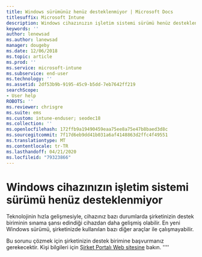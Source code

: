 ```yaml
---
title: Windows sürümünüz henüz desteklenmiyor | Microsoft Docs
titlesuffix: Microsoft Intune
description: Windows cihazınızın işletim sistemi sürümü henüz desteklenmiyor.
keywords: ''
author: lenewsad
ms.author: lanewsad
manager: dougeby
ms.date: 12/06/2018
ms.topic: article
ms.prod: ''
ms.service: microsoft-intune
ms.subservice: end-user
ms.technology: ''
ms.assetid: 2df53b9b-9195-45c9-b5dd-7eb7642ff219
searchScope:
- User help
ROBOTS: ''
ms.reviewer: chrisgre
ms.suite: ems
ms.custom: intune-enduser; seodec18
ms.collection: ''
ms.openlocfilehash: 172ffb9a19490459eaa75ee8a75e47b8baed3d8c
ms.sourcegitcommit: 7f17d6eb9dd41b031a6af4148863d2ffc4f49551
ms.translationtype: MT
ms.contentlocale: tr-TR
ms.lasthandoff: 04/21/2020
ms.locfileid: "79323866"
---
```

# <a name="your-windows-devices-operating-system-version-isnt-yet-supported"></a>Windows cihazınızın işletim sistemi sürümü henüz desteklenmiyor

Teknolojinin hızla gelişmesiyle, cihazınız bazı durumlarda şirketinizin destek biriminin sınama şansı edindiği cihazdan daha gelişmiş olabilir. En yeni Windows sürümü, şirketinizde kullanılan bazı diğer araçlar ile çalışmayabilir. 

Bu sorunu çözmek için şirketinizin destek birimine başvurmanız gerekecektir. Kişi bilgileri için [Şirket Portalı Web sitesine](https://go.microsoft.com/fwlink/?linkid=2010980) bakın.
''''